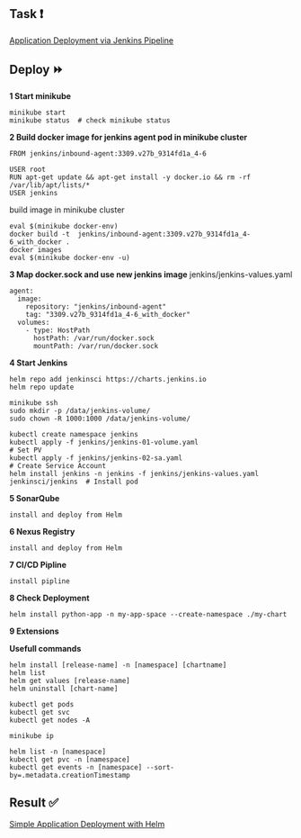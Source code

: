 ## Task :heavy_exclamation_mark:

[Application Deployment via Jenkins Pipeline](https://github.com/rolling-scopes-school/tasks/blob/master/devops/modules/3_ci-configuration/task_6.md)

## Deploy :fast_forward:

**1 Start minikube**

```
minikube start
minikube status  # check minikube status
```

**2 Build docker image for jenkins agent pod in minikube cluster**

```
FROM jenkins/inbound-agent:3309.v27b_9314fd1a_4-6

USER root
RUN apt-get update && apt-get install -y docker.io && rm -rf /var/lib/apt/lists/*
USER jenkins
```

build image in minikube cluster
```
eval $(minikube docker-env)
docker build -t  jenkins/inbound-agent:3309.v27b_9314fd1a_4-6_with_docker .
docker images
eval $(minikube docker-env -u)
```

**3 Map docker.sock and use new jenkins image**
jenkins/jenkins-values.yaml
```
agent:
  image:
    repository: "jenkins/inbound-agent"
    tag: "3309.v27b_9314fd1a_4-6_with_docker"
  volumes:
    - type: HostPath
      hostPath: /var/run/docker.sock
      mountPath: /var/run/docker.sock
```

**4 Start Jenkins**
```
helm repo add jenkinsci https://charts.jenkins.io
helm repo update

minikube ssh
sudo mkdir -p /data/jenkins-volume/
sudo chown -R 1000:1000 /data/jenkins-volume/ 

kubectl create namespace jenkins
kubectl apply -f jenkins/jenkins-01-volume.yaml                                   # Set PV
kubectl apply -f jenkins/jenkins-02-sa.yaml                                       # Create Service Account
helm install jenkins -n jenkins -f jenkins/jenkins-values.yaml jenkinsci/jenkins  # Install pod

```

**5 SonarQube**
```
install and deploy from Helm
```

**6 Nexus Registry**
```
install and deploy from Helm
```

**7 CI/CD Pipline**
```
install pipline
```

**8 Check Deployment**
```
helm install python-app -n my-app-space --create-namespace ./my-chart
```

**9 Extensions**

**Usefull commands**
```
helm install [release-name] -n [namespace] [chartname]
helm list
helm get values [release-name]
helm uninstall [chart-name]

kubectl get pods
kubectl get svc
kubectl get nodes -A

minikube ip

helm list -n [namespace]
kubectl get pvc -n [namespace]
kubectl get events -n [namespace] --sort-by=.metadata.creationTimestamp
```

## Result :white_check_mark:

[Simple Application Deployment with Helm](https://github.com/gantsevich-yuri/rsschool-devops-course-tasks/pull/6)

